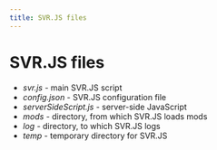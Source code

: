 ```yaml
---
title: SVR.JS files
---
```


# SVR.JS files

- _svr.js_ - main SVR.JS script
- _config.json_ - SVR.JS configuration file
- _serverSideScript.js_ - server-side JavaScript
- _mods_ - directory, from which SVR.JS loads mods
- _log_ - directory, to which SVR.JS logs
- _temp_ - temporary directory for SVR.JS
